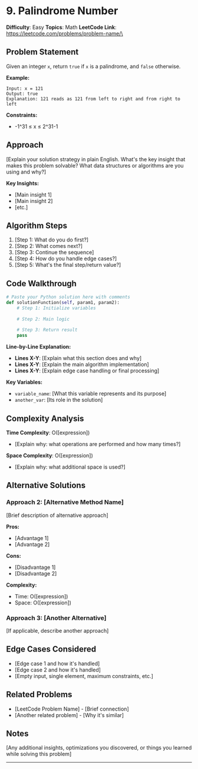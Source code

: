 # 9. Palindrome Number

**Difficulty**: Easy
**Topics**: Math 
**LeetCode Link**: https://leetcode.com/problems/problem-name/\

## Problem Statement

Given an integer `x`, return `true` if `x` is a palindrome, and `false` otherwise.

**Example:**
```
Input: x = 121
Output: true
Explanation: 121 reads as 121 from left to right and from right to left 
```

**Constraints:**
- -1^31 ≤ x ≤ 2^31-1

## Approach

[Explain your solution strategy in plain English. What's the key insight that makes this problem solvable? What data structures or algorithms are you using and why?]

**Key Insights:**
- [Main insight 1]
- [Main insight 2]
- [etc.]

## Algorithm Steps

1. [Step 1: What do you do first?]
2. [Step 2: What comes next?]
3. [Step 3: Continue the sequence]
4. [Step 4: How do you handle edge cases?]
5. [Step 5: What's the final step/return value?]

## Code Walkthrough

```python
# Paste your Python solution here with comments
def solutionFunction(self, param1, param2):
    # Step 1: Initialize variables
    
    # Step 2: Main logic
    
    # Step 3: Return result
    pass
```

**Line-by-Line Explanation:**
- **Lines X-Y**: [Explain what this section does and why]
- **Lines X-Y**: [Explain the main algorithm implementation]
- **Lines X-Y**: [Explain edge case handling or final processing]

**Key Variables:**
- `variable_name`: [What this variable represents and its purpose]
- `another_var`: [Its role in the solution]

## Complexity Analysis

**Time Complexity**: O([expression])
- [Explain why: what operations are performed and how many times?]

**Space Complexity**: O([expression])
- [Explain why: what additional space is used?]

## Alternative Solutions

### Approach 2: [Alternative Method Name]

[Brief description of alternative approach]

**Pros:**
- [Advantage 1]
- [Advantage 2]

**Cons:**
- [Disadvantage 1]
- [Disadvantage 2]

**Complexity:**
- Time: O([expression])
- Space: O([expression])

### Approach 3: [Another Alternative]

[If applicable, describe another approach]

## Edge Cases Considered

- [Edge case 1 and how it's handled]
- [Edge case 2 and how it's handled]
- [Empty input, single element, maximum constraints, etc.]

## Related Problems

- [LeetCode Problem Name] - [Brief connection]
- [Another related problem] - [Why it's similar]

## Notes

[Any additional insights, optimizations you discovered, or things you learned while solving this problem]

---
